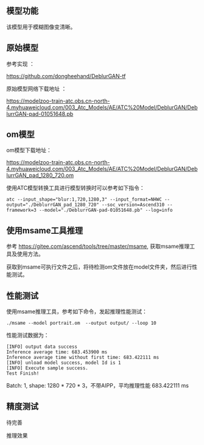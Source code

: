 ## 模型功能

该模型用于模糊图像变清晰。

## 原始模型

参考实现 ：

https://github.com/dongheehand/DeblurGAN-tf

原始模型网络下载地址 ：

https://modelzoo-train-atc.obs.cn-north-4.myhuaweicloud.com/003_Atc_Models/AE/ATC%20Model/DeblurGAN/DeblurrGAN-pad-01051648.pb


## om模型

om模型下载地址：

https://modelzoo-train-atc.obs.cn-north-4.myhuaweicloud.com/003_Atc_Models/AE/ATC%20Model/DeblurGAN/DeblurrGAN_pad_1280_720.om

使用ATC模型转换工具进行模型转换时可以参考如下指令：

```
atc --input_shape="blur:1,720,1280,3" --input_format=NHWC --output="./DeblurrGAN_pad_1280_720" --soc_version=Ascend310 --framework=3 --model="./DeblurrGAN-pad-01051648.pb" --log=info
```

## 使用msame工具推理

参考 https://gitee.com/ascend/tools/tree/master/msame, 获取msame推理工具及使用方法。

获取到msame可执行文件之后，将待检测om文件放在model文件夹，然后进行性能测试。

## 性能测试

使用msame推理工具，参考如下命令，发起推理性能测试： 

```
./msame --model portrait.om  --output output/ --loop 10
```

性能测试数据为：

```
[INFO] output data success
Inference average time: 683.453900 ms
Inference average time without first time: 683.422111 ms
[INFO] unload model success, model Id is 1
[INFO] Execute sample success.
Test Finish!
```

Batch: 1, shape: 1280 * 720 * 3，不带AIPP，平均推理性能 683.422111 ms

## 精度测试

待完善

推理效果
